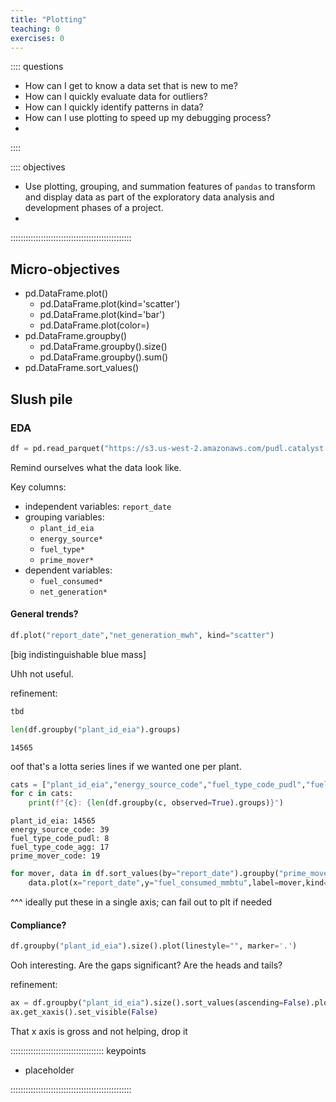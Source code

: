 ```yaml
---
title: "Plotting"
teaching: 0
exercises: 0
---
```



:::: questions

- How can I get to know a data set that is new to me?
- How can I quickly evaluate data for outliers?
- How can I quickly identify patterns in data?
- How can I use plotting to speed up my debugging process?
-

::::

:::: objectives

- Use plotting, grouping, and summation features of `pandas` to transform and display data as part of the exploratory data analysis and development phases of a project.
-

::::::::::::::::::::::::::::::::::::::::::::::::

## Micro-objectives

- pd.DataFrame.plot()
  - pd.DataFrame.plot(kind='scatter')
  - pd.DataFrame.plot(kind='bar')
  - pd.DataFrame.plot(color=)
- pd.DataFrame.groupby()
  - pd.DataFrame.groupby().size()
  - pd.DataFrame.groupby().sum()
- pd.DataFrame.sort_values()

## Slush pile

### EDA

```python
df = pd.read_parquet("https://s3.us-west-2.amazonaws.com/pudl.catalyst.coop/nightly/core_eia923__monthly_generation_fuel.parquet")
```

Remind ourselves what the data look like.

Key columns:
- independent variables: `report_date`
- grouping variables:
  - `plant_id_eia`
  - `energy_source*`
  - `fuel_type*`
  - `prime_mover*`
- dependent variables:
  - `fuel_consumed*`
  - `net_generation*`

#### General trends?

```python
df.plot("report_date","net_generation_mwh", kind="scatter")
```
[big indistinguishable blue mass]

Uhh not useful.

refinement:
```python
tbd
```

```python
len(df.groupby("plant_id_eia").groups)
```
```output
14565
```
oof that's a lotta series lines if we wanted one per plant.

```python
cats = ["plant_id_eia","energy_source_code","fuel_type_code_pudl","fuel_type_code_agg","prime_mover_code"]
for c in cats:
    print(f"{c}: {len(df.groupby(c, observed=True).groups)}")
```
```outputs
plant_id_eia: 14565
energy_source_code: 39
fuel_type_code_pudl: 8
fuel_type_code_agg: 17
prime_mover_code: 19
```

```python
for mover, data in df.sort_values(by="report_date").groupby("prime_mover_code"):
    data.plot(x="report_date",y="fuel_consumed_mmbtu",label=mover,kind="scatter")
```
^^^ ideally put these in a single axis; can fail out to plt if needed

#### Compliance?

```python
df.groupby("plant_id_eia").size().plot(linestyle="", marker='.')
```

Ooh interesting. Are the gaps significant? Are the heads and tails?

refinement:

```python
ax = df.groupby("plant_id_eia").size().sort_values(ascending=False).plot(kind='bar')
ax.get_xaxis().set_visible(False)
```

That x axis is gross and not helping, drop it



::::::::::::::::::::::::::::::::::::: keypoints

- placeholder

::::::::::::::::::::::::::::::::::::::::::::::::

